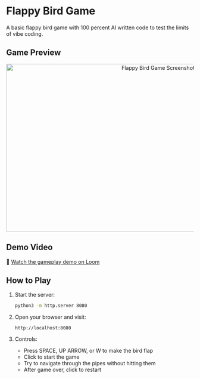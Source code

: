 # Flappy Bird Game

A basic flappy bird game with 100 percent AI written code to test the limits of vibe coding.

## Game Preview

<p align="center">
  <img src="screenshot.png" alt="Flappy Bird Game Screenshot" width="800" height="450">
</p>

## Demo Video

🎥 [Watch the gameplay demo on Loom](https://www.loom.com/share/1cd0d958b6cd4a738215785e7c8416d7?sid=2b937981-63ef-475b-8058-0de4d36d1a50)

## How to Play

1. Start the server:
   ```bash
   python3 -m http.server 8080
   ```

2. Open your browser and visit:
   ```
   http://localhost:8080
   ```

3. Controls:
   - Press SPACE, UP ARROW, or W to make the bird flap
   - Click to start the game
   - Try to navigate through the pipes without hitting them
   - After game over, click to restart

